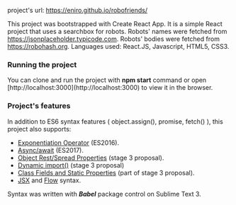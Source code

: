 project's url: https://eniro.github.io/robofriends/

This project was bootstrapped with Create React App. 
It is a simple React project that uses a searchbox for robots. Robots' names were fetched from https://jsonplaceholder.typicode.com. Robots' bodies were fetched from https://robohash.org. 
Languages used: React.JS, Javascript, HTML5, CSS3.


<h3>Running the project</h3>
You can clone and run the project with <b>npm start</b> command or open [http://localhost:3000](http://localhost:3000) to view it in the browser.

<h3>Project's features</h3>
In addition to ES6 syntax features ( object.assign(), promise, fetch() ), this project also supports:

* [Exponentiation Operator](https://github.com/rwaldron/exponentiation-operator) (ES2016).
* [Async/await](https://github.com/tc39/ecmascript-asyncawait) (ES2017).
* [Object Rest/Spread Properties](https://github.com/sebmarkbage/ecmascript-rest-spread) (stage 3 proposal).
* [Dynamic import()](https://github.com/tc39/proposal-dynamic-import) (stage 3 proposal)
* [Class Fields and Static Properties](https://github.com/tc39/proposal-class-public-fields) (part of stage 3 proposal).
* [JSX](https://facebook.github.io/react/docs/introducing-jsx.html) and [Flow](https://flowtype.org/) syntax.



Syntax was written with <i><b>Babel</i></b> package control on Sublime Text 3.
